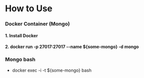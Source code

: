 # How to Use

### Docker Container (Mongo)
#### 1. Install Docker
#### 2. docker run -p 27017:27017 --name ${some-mongo} -d mongo

### Mongo bash
- docker exec -i -t ${some-mongo} bash